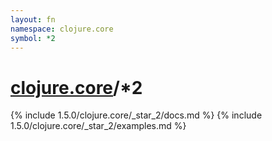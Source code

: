 ```yaml
---
layout: fn
namespace: clojure.core
symbol: *2
---
```


# [clojure.core](../)/*2

{% include 1.5.0/clojure.core/_star_2/docs.md %}
{% include 1.5.0/clojure.core/_star_2/examples.md %}

